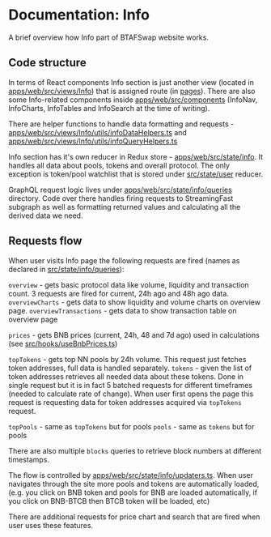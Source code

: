 # Documentation: Info

A brief overview how Info part of BTAFSwap website works.

## Code structure

In terms of React components Info section is just another view (located in [apps/web/src/views/Info](../apps/web/src/views/Info)) that is assigned route (in [pages](../apps/web/src/pages)).
There are also some Info-related components inside [apps/web/src/components](../apps/web/src/components) (InfoNav, InfoCharts, InfoTables and InfoSearch at the time of writing).

There are helper functions to handle data formatting and requests - [apps/web/src/views/Info/utils/infoDataHelpers.ts](../apps/web/src/views/Info/utils/infoDataHelpers.ts) and [apps/web/src/views/Info/utils/infoQueryHelpers.ts](../apps/web/src/views/Info/utils/infoQueryHelpers.ts)

Info section has it's own reducer in Redux store - [apps/web/src/state/info](../apps/web/src/state/info). It handles all data about pools, tokens and overall protocol. The only exception is token/pool watchlist that is stored under [src/state/user](../apps/web/src/state/user) reducer.

GraphQL request logic lives under [apps/web/src/state/info/queries](../apps/web/src/state/info/queries) directory. Code over there handles firing requests to StreamingFast subgraph as well as formatting returned values and calculating all the derived data we need.

## Requests flow

When user visits Info page the following requests are fired (names as declared in [src/state/info/queries](../src/state/info/queries)):

`overview` - gets basic protocol data like volume, liquidity and transaction count. 3 requests are fired for current, 24h ago and 48h ago data.
`overviewCharts` - gets data to show liquidity and volume charts on overview page.
`overviewTransactions` - gets data to show transaction table on overview page

`prices` - gets BNB prices (current, 24h, 48 and 7d ago) used in calculations (see [src/hooks/useBnbPrices.ts](../src/hooks/useBnbPrices.ts))

`topTokens` - gets top NN pools by 24h volume. This request just fetches token addresses, full data is handled separately.
`tokens` - given the list of token addresses retrieves all needed data about these tokens. Done in single request but it is in fact 5 batched requests for different timeframes (needed to calculate rate of change). When user first opens the page this request is requesting data for token addresses acquired via `topTokens` request.

`topPools` - same as `topTokens` but for pools
`pools` - same as `tokens` but for pools

There are also multiple `blocks` queries to retrieve block numbers at different timestamps.

The flow is controlled by [apps/web/src/state/info/updaters.ts](../apps/web/src/state/info/updaters.ts). When user navigates through the site more pools and tokens are automatically loaded, (e.g. you click on BNB token and pools for BNB are loaded automatically, if you click on BNB-BTCB then BTCB token will be loaded, etc)

There are additional requests for price chart and search that are fired when user uses these features.
